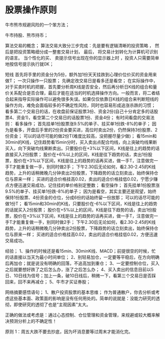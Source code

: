 # 股票操作原则

牛市熊市规避风险的一个笨方法；

牛市持股、熊市持币；

算法交易的概念；
算法交易大致分三步完成：先是要有逻辑清晰的投资策略 ， 然后是把投资策略细分成一整套交易计划， 最后， 将交易计划转化为计算机可识别的语言。 当个性化的买、 卖提示信号出现在你的显示器上时 ，投资人只需要简单地按信号提示执行就0K；

短线
首先将手里的资金分为5份，额外加1份天天挂跌到心理价位价买的资金用来做T；
一次只操作一只股票；
先确定改交易日是看多还是看空；
在实际操作中，对于买卖时机的把握，首先要分析周K线是否安全，然后再分析日K线的组合和量价关系配合是否合理，最后才能在适当的时机选择操作方向。一般而言，将二者结合起来指导实际操作可以避免很多失误。如果仅仅依靠日K线的组合来判断短线的操作方向，难免会面临较多的不确定性风险，同时也容易形成追涨杀跌的习惯； 看多第二个交易日的话，在收盘前保证股票3份、资金2份(自己十分肯定多的话股票4、资金1)，看空第二个交易日的话股票1份、资金4份；
有时间看盘的交易法则：
看多操作；
首先挂单1份股票涨9.5%的单子、挂买单1份跌-8%的单子；
因为是看多，开盘后手里的2份资金要买进，高位时卖出2份，仍然保持3份股票、2份资金；
可以的话尽可能的做2份T(难度比较高，没把握尽量少做)；
看15min和30min的K线，记住趋势看15min分时，买入卖出点配合均线，向上突破均线果断买入，向下突破均线果断卖出。只要股价在+3%以下区间，K线是往上的趋势的话直接买入2份股票；
股价在+6%以上的区间，K线是往下趋势的话，卖出1份股票，股价在+3%以下区间，K线是往上的趋势的话再买进，做一手T，注意做完一手T才能重复做一手，别同时做2手；
下午2.30后无论如何，看2.30-2.45的K线趋势，上升的话稍微晚几分钟卖出2份股票，下降趋势的话立刻卖出，始终保持仓位与原来一样；
买进的适合价格挂高0.02，卖出的适合价格挂低0.02，宁愿少赚点方便迅速交易成功，记住挂的单价格别定整数；
看空操作；
首先挂单1份股票涨9.5%的单子、挂买单1份跌-8%的单子；
因为是看空，其实主要还是观望，始终保持1份股票、4份资金的仓位，分成6份的话始终留一份放那；
可以的话尽可能的做1份T；
看15min和30min的K线，只要股价在-6%以下区间，K线是往上的趋势的话就买入2份股票；
股价在+5%以上的区间，K线是往下趋势的话，卖出1份股票，股价在+3%以下区间，K线是往上的趋势的话再买进，做一手T，注意做完一手T才能重复做一手，别同时做2手；
下午2.30后无论如何，看2.30-2.45的K线趋势，上升的话稍微晚几分钟卖出2份股票，下降趋势的话立刻卖出，始终保持仓位与原来一样；
买进的适合价格挂高0.02，卖出的适合价格挂低0.02，方便迅速交易成功。

经验；
1、操作的时候还是看15min、30minK线、MACD；前提很空的时候，忙的话直接以当天为最小时间单位；
2、别轻易加仓，一定要等平稳后，在方向明确后再加仓；就是说没有明确的回落，不追高加到重仓；
3、一定要控制仓位，买入之后就要想好跌了之后怎么办，涨了之后怎么办；
4、买入卖出的信息目前以5日、10日线为信号；加上一条，破10日线后，稍微一下，看第三个交易日是否踩回来，回不来再减仓；
5、牛市才买证券股；

网络摘要感悟语句；
1、散户投资股票的基本思维；
作为普通散户，你去分析或考虑这些基本面、政策面的影响是没有任何用处的。简单的说就是：没能力研究的透彻，即使研究的透彻了也是“主观因素”太大。

正确的做法或考虑是：通过心态控制、仓位管理和资金管理，来规避或较大概率解决预测分析上的不确定性！


原则 1：周五大跌不要去抄底，因为坏消息要等过周末才能消化完。


